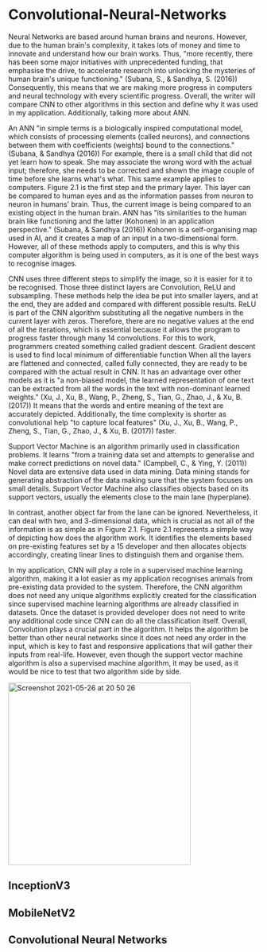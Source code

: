 # Convolutional-Neural-Networks

Neural Networks are based around human brains and neurons. However, due to the human brain's complexity, it takes lots of money and time to innovate and understand how our brain works. Thus, "more recently, there has been some major initiatives with unprecedented funding, that emphasise the drive, to accelerate research into unlocking the mysteries of human brain's unique functioning." (Subana, S., & Sandhya, S. (2016)) Consequently, this means that we are making more progress in computers and neural technology with every scientific progress. Overall, the writer will compare CNN to other algorithms in this section and define why it was used in my application. Additionally, talking more about ANN.

An ANN "in simple terms is a biologically inspired computational model, which consists of processing elements (called neurons), and connections between them with coefficients (weights) bound to the connections." (Subana, & Sandhya (2016)) For example, there is a small child that did not yet learn how to speak. She may associate the wrong word with the actual input; therefore, she needs to be corrected and shown the image couple of time before she learns what's what. This same example applies to computers. Figure 2.1 is the first step and the primary layer. This layer can be compared to human eyes and as the information passes from neuron to neuron in humans' brain. Thus, the current image is being compared to an existing object in the human brain. ANN has "its similarities to the human brain like functioning and the latter (Kohonen) in an application perspective." (Subana, & Sandhya (2016)) Kohonen is a self-organising map used in AI, and it creates a map of an input in a two-dimensional form. However, all of these methods apply to computers, and this is why this computer algorithm is being used in computers, as it is one of the best ways to recognise images.

CNN uses three different steps to simplify the image, so it is easier for it to be recognised. Those three distinct layers are Convolution, ReLU and subsampling. These methods help the idea be put into smaller layers, and at the end, they are added and compared with different possible results. ReLU is part of the CNN algorithm substituting all the negative numbers in the current layer with zeros. Therefore, there are no negative values at the end of all the iterations, which is essential because it allows the program to progress faster through many 14 convolutions. For this to work, programmers created something called gradient descent. Gradient descent is used to find local minimum of differentiable function When all the layers are flattened and connected, called fully connected, they are ready to be compared with the actual result in CNN. It has an advantage over other models as it is "a non-biased model, the learned representation of one text can be extracted from all the words in the text with non-dominant learned weights." (Xu, J., Xu, B., Wang, P., Zheng, S., Tian, G., Zhao, J., & Xu, B. (2017)) It means that the words and entire meaning of the text are accurately depicted. Additionally, the time complexity is shorter as convolutional help "to capture local features" (Xu, J., Xu, B., Wang, P., Zheng, S., Tian, G., Zhao, J., & Xu, B. (2017)) faster.

Support Vector Machine is an algorithm primarily used in classification problems. It learns "from a training data set and attempts to generalise and make correct predictions on novel data." (Campbell, C., & Ying, Y. (2011)) Novel data are extensive data used in data mining. Data mining stands for generating abstraction of the data making sure that the system focuses on small details. Support Vector Machine also classifies objects based on its support vectors, usually the elements close to the main lane (hyperplane).

In contrast, another object far from the lane can be ignored. Nevertheless, it can deal with two, and 3-dimensional data, which is crucial as not all of the information is as simple as in Figure 2.1. Figure 2.1 represents a simple way of depicting how does the algorithm work. It identifies the elements based on pre-existing features set by a 15 developer and then allocates objects accordingly, creating linear lines to distinguish them and organise them.

In my application, CNN will play a role in a supervised machine learning algorithm, making it a lot easier as my application recognises animals from pre-existing data provided to the system. Therefore, the CNN algorithm does not need any unique algorithms explicitly created for the classification since supervised machine learning algorithms are already classified in datasets. Once the dataset is provided developer does not need to write any additional code since CNN can do all the classification itself. Overall, Convolution plays a crucial part in the algorithm. It helps the algorithm be better than other neural networks since it does not need any order in the input, which is key to fast and responsive applications that will gather their inputs from real-life. However, even though the support vector machine algorithm is also a supervised machine algorithm, it may be used, as it would be nice to test that two algorithm side by side.

<img width="367" alt="Screenshot 2021-05-26 at 20 50 26" src="https://user-images.githubusercontent.com/21690621/119722298-11d34e80-be64-11eb-8263-7d5ca113960d.png">

## InceptionV3

## MobileNetV2

## Convolutional Neural Networks

